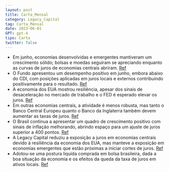 ```yaml
---
layout: post
title: Carta_Mensal
category: Legacy_Capital
tag: Carta_Mensal
date: 2023-06-01
GPT: gpt-4
tipo: Carta
twitter: false
---
```


- Em junho, economias desenvolvidas e emergentes mantiveram um crescimento sólido; bolsas e moedas seguiram se apreciando enquanto as curvas de juros de economias centrais abriram.
<a href="#" onclick="search_on_pdf('2.www.legacycapital.com.brCarta Mensal Junho 2023Em junho, os mercados permaneceram firmes, refl')">Ref</a>
- O Fundo apresentou um desempenho positivo em junho, embora abaixo do CDI, com posições aplicadas em juros locais e externos contribuindo positivamente para o resultado.
<a href="#" onclick="search_on_pdf('O fundo apresentou desempenho positivo em junho, ainda que abaixo do CDI. No mês, a variação foi de')">Ref</a>
- A economia dos EUA mostrou resiliência, apesar dos sinais de desaceleração no mercado de trabalho e o FED é esperado elevar os juros.
<a href="#" onclick="search_on_pdf('Não obstante esta perspectiva, o aperto monetário implementado pelo FED foi intenso e rápido, deven')">Ref</a>
- Em outras economias centrais, a atividade é menos robusta, mas tanto o Banco Central Europeu quanto o Banco da Inglaterra também devem aumentar as taxas de juros.
<a href="#" onclick="search_on_pdf('Nas demais economias centrais, o ritmo de atividade está menos pujante. Ainda assim, o Banco Centra')">Ref</a>
- O Brasil continua a apresentar um quadro de crescimento positivo com sinais de inflação melhorando, abrindo espaço para um ajuste de juros superior a 400 pontos.
<a href="#" onclick="search_on_pdf('de bens industriais e alimentação, tendo em vista a normalização das cadeias globais, a apreciação ')">Ref</a>
- A Legacy Capital reduziu a exposição a juros em economias centrais devido à resiliência da economia dos EUA, mas manteve a exposição em economias emergentes que estão próximas a iniciar cortes de juros.
<a href="#" onclick="search_on_pdf('Legacy CapitalReduzimos a exposição aplicada em juros em economias centrais, tendo em vista a resi')">Ref</a>
- Adotou-se uma postura liquida comprada em bolsa brasileira, dada a boa situação da economia e os efeitos da queda da taxa de juros em ativos locais.
<a href="#" onclick="search_on_pdf('perspectiva de crescimento de lucros à frente. Passamos à exposição liquidamente comprada em bolsa ')">Ref</a>
